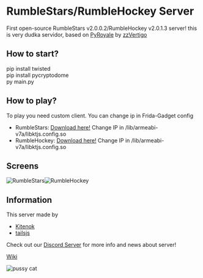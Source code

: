# RumbleStars/RumbleHockey Server
First open-source RumbleStars v2.0.0.2/RumbleHockey v2.0.1.3 server! this is very dudka servidor, based on [PyRoyale](https://github.com/zzvertigo/pyroyale) by [zzVertigo](https://github.com/zzvertigo)

## How to start?
pip install twisted<br>
pip install pycryptodome<br>
py main.py

## How to play?
To play you need custom client. You can change ip in Frida-Gadget config
* RumbleStars: [Download here!](https://mega.nz/file/f7BEXLIL#j1xbyFS93hM_fF5FDKbGiGvfO4AKS_PIo5bX-gQ0h2k) Change IP in /lib/armeabi-v7a/libktjs.config.so
* RumbleHockey: [Download here!](https://mega.nz/file/uvYi2LJR#tBpPKrFiQoZKe9g82FSZP36oEjp3TUAKxF61ft3OasY) Change IP in /lib/armeabi-v7a/libktjs.config.so

## Screens
![RumbleStars](https://github.com/KTJSDev/FrogmindRumble-Server/raw/RS2.0.0.2/RH2.0.1.3/rumblestars.jpg)![RumbleHockey](https://github.com/KTJSDev/FrogmindRumble-Server/raw/RS2.0.0.2/RH2.0.1.3/rumblehockey.jpg)

## Information
This server made by
* [Kitenok](https://github.com/kitenok228)
* [tailsjs](https://github.com/tailsjs)

Check out our [Discord Server](https://discord.gg/uV46YKbU5R) for more info and news about server!

[Wiki](https://github.com/KTJS-TEAM/FrogmindRumble-Server/wiki)

![pussy cat](https://github.com/KTJS-TEAM/FrogmindRumble-Server/raw/main/cat.png)
